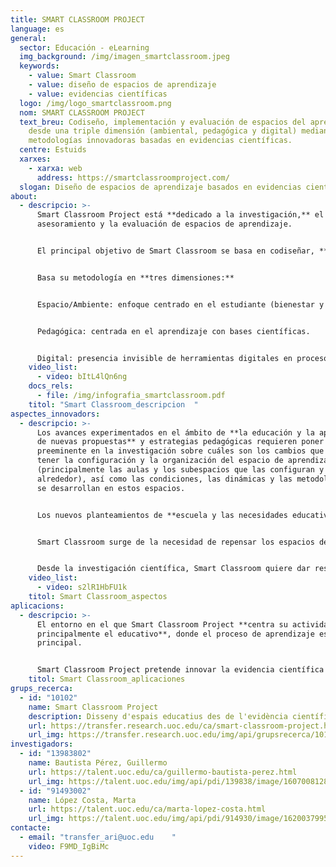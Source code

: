 ```yaml
---
title: SMART CLASSROOM PROJECT
language: es
general:
  sector: Educación - eLearning
  img_background: /img/imagen_smartclassroom.jpeg
  keywords:
    - value: Smart Classroom
    - value: diseño de espacios de aprendizaje
    - value: evidencias científicas
  logo: /img/logo_smartclassroom.png
  nom: SMART CLASSROOM PROJECT
  text_breu: Codiseño, implementación y evaluación de espacios del aprendizaje
    desde una triple dimensión (ambiental, pedagógica y digital) mediante
    metodologías innovadoras basadas en evidencias científicas.
  centre: Estuids
  xarxes:
    - xarxa: web
      address: https://smartclassroomproject.com/
  slogan: Diseño de espacios de aprendizaje basados en evidencias científicas
about:
  - descripcio: >-
      Smart Classroom Project está **dedicado a la investigación,** el
      asesoramiento y la evaluación de espacios de aprendizaje. 


      El principal objetivo de Smart Classroom se basa en codiseñar, **implementar y evaluar la organización** y la estructura (arquitectura interior y diseño) de modelos de aula, los subespacios que las configuran y los recursos que las llenan, poniendo especial atención en la integración didáctica e invisible de las TIC, para rediseñar sus espacios y mejorar las condiciones de aprendizaje. 


      Basa su metodología en **tres dimensiones:** 


      Espacio/Ambiente: enfoque centrado en el estudiante (bienestar y aprendizaje). 


      Pedagógica: centrada en el aprendizaje con bases científicas. 


      Digital: presencia invisible de herramientas digitales en procesos de aprendizaje.
    video_list:
      - video: bItL4lQn6ng
    docs_rels:
      - file: /img/infografia_smartclassroom.pdf
    titol: "Smart Classroom_descripcion  "
aspectes_innovadors:
  - descripcio: >-
      Los avances experimentados en el ámbito de **la educación y la aparición
      de nuevas propuestas** y estrategias pedagógicas requieren poner atención
      preeminente en la investigación sobre cuáles son los cambios que debería
      tener la configuración y la organización del espacio de aprendizaje
      (principalmente las aulas y los subespacios que las configuran y están
      alrededor), así como las condiciones, las dinámicas y las metodologías que
      se desarrollan en estos espacios. 


      Los nuevos planteamientos de **escuela y las necesidades educativas** actuales requieren nuevos espacios de aprendizaje configurados e implementados.


      Smart Classroom surge de la necesidad de repensar los espacios de aprendizaje necesarios para llevar a cabo las nuevas metodologías educativas y, sobre todo, para **ofrecer bienestar físico y emocional** a todo el mundo que los utilice. 


      Desde la investigación científica, Smart Classroom quiere dar respuesta a cómo deben ser estos cambios.
    video_list:
      - video: s2lR1HbFU1k
    titol: Smart Classroom_aspectos  
aplicacions:
  - descripcio: >-
      El entorno en el que Smart Classroom Project **centra su actividad es
      principalmente el educativo**, donde el proceso de aprendizaje es el foco
      principal. 


      Smart Classroom Project pretende innovar la evidencia científica para promover una nueva etapa sólida de la educación, personalizada para cada **comunidad de aprendizaje**, generando impacto en el sistema educativo tanto público como privado para mejorar la experiencia de aprendizaje en las escuelas.
    titol: Smart Classroom_aplicaciones 
grups_recerca:
  - id: "10102"
    name: Smart Classroom Project
    description: Disseny d'espais educatius des de l'evidència científica
    url: https://transfer.research.uoc.edu/ca/smart-classroom-project.html
    url_img: https://transfer.research.uoc.edu/img/api/grupsrecerca/101/image/1622192674872
investigadors:
  - id: "13983802"
    name: Bautista Pérez, Guillermo
    url: https://talent.uoc.edu/ca/guillermo-bautista-perez.html
    url_img: https://talent.uoc.edu/img/api/pdi/139838/image/1607008128415
  - id: "91493002"
    name: López Costa, Marta
    url: https://talent.uoc.edu/ca/marta-lopez-costa.html
    url_img: https://talent.uoc.edu/img/api/pdi/914930/image/1620037995681
contacte:
  - email: "transfer_ari@uoc.edu    "
    video: F9MD_IgBiMc
---
```

